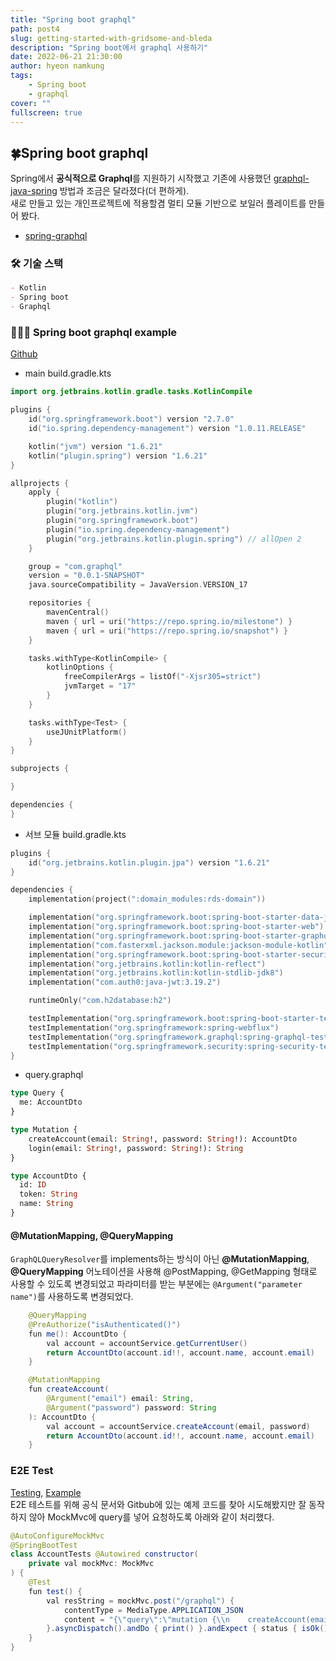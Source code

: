 ```yaml
---
title: "Spring boot graphql"
path: post4
slug: getting-started-with-gridsome-and-bleda
description: "Spring boot에서 graphql 사용하기"
date: 2022-06-21 21:30:00
author: hyeon namkung
tags:
    - Spring boot
    - graphql
cover: ""
fullscreen: true
---
```


## 🍀**Spring boot graphql**
Spring에서 **공식적으로 Graphql**를 지원하기 시작했고 기존에 사용했던 [graphql-java-spring](https://github.com/graphql-java) 방법과 조금은 달라졌다(더 편하게).  
새로 만들고 있는 개인프로젝트에 적용할겸 멀티 모듈 기반으로 보일러 플레이트를 만들어 봤다.

- [spring-graphql](https://spring.io/projects/spring-graphql)

### 🛠 기술 스택
```markdown
- Kotlin
- Spring boot
- Graphql
```

### 👨🏻‍💻 Spring boot graphql example
[Github](https://github.com/namgunghyeon/spring-boot-graphql-example)

- main build.gradle.kts
```kotlin
import org.jetbrains.kotlin.gradle.tasks.KotlinCompile

plugins {
	id("org.springframework.boot") version "2.7.0"
	id("io.spring.dependency-management") version "1.0.11.RELEASE"

	kotlin("jvm") version "1.6.21"
	kotlin("plugin.spring") version "1.6.21"
}

allprojects {
	apply {
		plugin("kotlin")
		plugin("org.jetbrains.kotlin.jvm")
		plugin("org.springframework.boot")
		plugin("io.spring.dependency-management")
		plugin("org.jetbrains.kotlin.plugin.spring") // allOpen 2
	}

	group = "com.graphql"
	version = "0.0.1-SNAPSHOT"
	java.sourceCompatibility = JavaVersion.VERSION_17

	repositories {
		mavenCentral()
		maven { url = uri("https://repo.spring.io/milestone") }
		maven { url = uri("https://repo.spring.io/snapshot") }
	}

	tasks.withType<KotlinCompile> {
		kotlinOptions {
			freeCompilerArgs = listOf("-Xjsr305=strict")
			jvmTarget = "17"
		}
	}

	tasks.withType<Test> {
		useJUnitPlatform()
	}
}

subprojects {

}

dependencies {
}
```

- 서브 모듈 build.gradle.kts
```kotlin
plugins {
    id("org.jetbrains.kotlin.plugin.jpa") version "1.6.21"
}

dependencies {
    implementation(project(":domain_modules:rds-domain"))

    implementation("org.springframework.boot:spring-boot-starter-data-jpa")
    implementation("org.springframework.boot:spring-boot-starter-web")
    implementation("org.springframework.boot:spring-boot-starter-graphql")
    implementation("com.fasterxml.jackson.module:jackson-module-kotlin")
    implementation("org.springframework.boot:spring-boot-starter-security")
    implementation("org.jetbrains.kotlin:kotlin-reflect")
    implementation("org.jetbrains.kotlin:kotlin-stdlib-jdk8")
    implementation("com.auth0:java-jwt:3.19.2")

    runtimeOnly("com.h2database:h2")

    testImplementation("org.springframework.boot:spring-boot-starter-test")
    testImplementation("org.springframework:spring-webflux")
    testImplementation("org.springframework.graphql:spring-graphql-test")
    testImplementation("org.springframework.security:spring-security-test")
}

```

- query.graphql
```graphql
type Query {
  me: AccountDto
}

type Mutation {
    createAccount(email: String!, password: String!): AccountDto
    login(email: String!, password: String!): String
}

type AccountDto {
  id: ID
  token: String
  name: String
}
```

#### @MutationMapping, @QueryMapping
`GraphQLQueryResolver`를 implements하는 방식이 아닌 **@MutationMapping**, **@QueryMapping** 어노테이션을 사용해 @PostMapping, @GetMapping 형태로 사용할 수 있도록 변경되었고
파라미터를 받는 부분에는 `@Argument("parameter name")`를 사용하도록 변경되었다.
```java
    @QueryMapping
    @PreAuthorize("isAuthenticated()")
    fun me(): AccountDto {
        val account = accountService.getCurrentUser()
        return AccountDto(account.id!!, account.name, account.email)
    }

    @MutationMapping
    fun createAccount(
        @Argument("email") email: String,
        @Argument("password") password: String
    ): AccountDto {
        val account = accountService.createAccount(email, password)
        return AccountDto(account.id!!, account.name, account.email)
    }
```

### E2E Test
[Testing](https://docs.spring.io/spring-graphql/docs/current/reference/html/#testing), [Example](https://github.com/spring-projects/spring-graphql/blob/main/samples/webmvc-http/src/test/java/io/spring/sample/graphql/project/ProjectControllerTests.java)  
E2E 테스트를 위해 공식 문서와 Gitbub에 있는 예제 코드를 찾아 시도해봤지만 잘 동작하지 않아 MockMvc에 query를 넣어 요청하도록 아래와 같이 처리했다.
```java
@AutoConfigureMockMvc
@SpringBootTest
class AccountTests @Autowired constructor(
    private val mockMvc: MockMvc
) {
    @Test
    fun test() {
        val resString = mockMvc.post("/graphql") {
            contentType = MediaType.APPLICATION_JSON
            content = "{\"query\":\"mutation {\\n    createAccount(email: \\\"emai1l\\\", password: \\\"password\\\") {\\n        name,\\n        id,\\n        token\\n    }\\n}\",\"variables\":{}}"
        }.asyncDispatch().andDo { print() }.andExpect { status { isOk() } }.andReturn().response.contentAsString
    }
}
```
